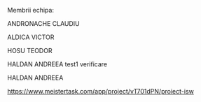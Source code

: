 Membrii echipa:

ANDRONACHE CLAUDIU

ALDICA VICTOR

HOSU TEODOR

HALDAN ANDREEA test1 verificare

HALDAN ANDREEA

https://www.meistertask.com/app/project/vT701dPN/proiect-isw
